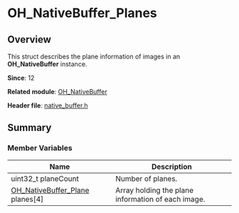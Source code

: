 # OH_NativeBuffer_Planes
<!--Kit: ArkGraphics 2D-->
<!--Subsystem: Graphics-->
<!--Owner: @Felix-fangyang; @li_hui180; @dingpy-->
<!--Designer: @conan13234-->
<!--Tester: @nobuggers-->
<!--Adviser: @ge-yafang-->
## Overview

This struct describes the plane information of images in an **OH_NativeBuffer** instance.

**Since**: 12

**Related module**: [OH_NativeBuffer](capi-oh-nativebuffer.md)

**Header file**: [native_buffer.h](capi-native-buffer-h.md)

## Summary

### Member Variables

| Name                                                        | Description                  |
| ------------------------------------------------------------ | ---------------------- |
| uint32_t planeCount                                          | Number of planes.      |
| [OH_NativeBuffer_Plane](capi-oh-nativebuffer-oh-nativebuffer-plane.md) planes[4] | Array holding the plane information of each image.|
